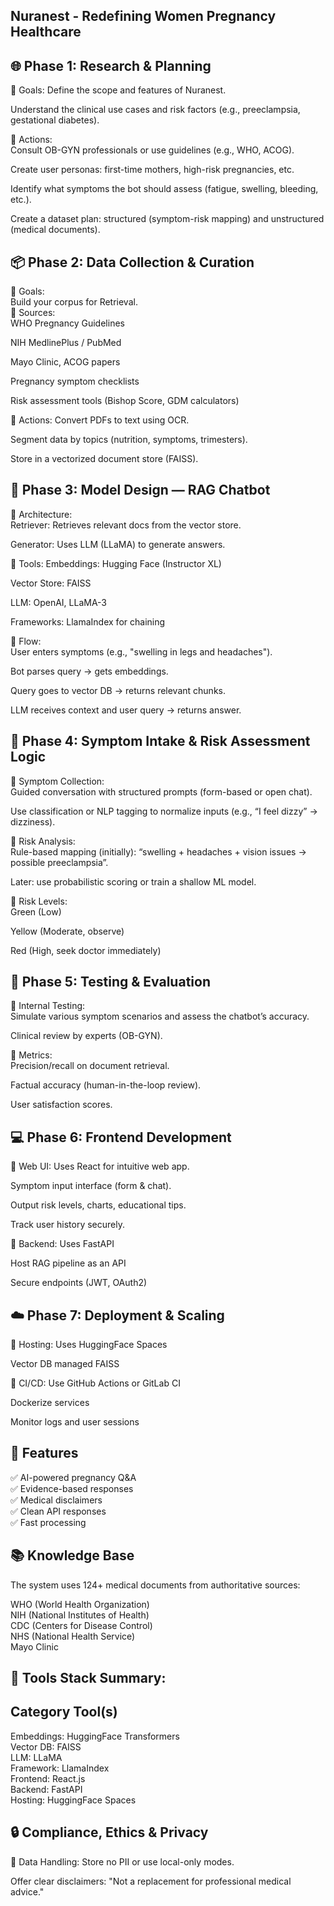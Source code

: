 ## Nuranest - Redefining Women Pregnancy Healthcare

## 🌐 Phase 1: Research & Planning
🔹 Goals:
Define the scope and features of Nuranest.<br>


Understand the clinical use cases and risk factors (e.g., preeclampsia, gestational diabetes).<br>


🔹 Actions:<br>
Consult OB-GYN professionals or use guidelines (e.g., WHO, ACOG).<br>


Create user personas: first-time mothers, high-risk pregnancies, etc.<br>


Identify what symptoms the bot should assess (fatigue, swelling, bleeding, etc.).<br>


Create a dataset plan: structured (symptom-risk mapping) and unstructured (medical documents).<br>



## 📦 Phase 2: Data Collection & Curation
🔹 Goals:<br>
Build your corpus for Retrieval.<br>
🔹 Sources:<br>
WHO Pregnancy Guidelines<br>


NIH MedlinePlus / PubMed<br>


Mayo Clinic, ACOG papers<br>


Pregnancy symptom checklists<br>


Risk assessment tools (Bishop Score, GDM calculators)<br>


🔹 Actions:
Convert PDFs to text using OCR.<br>


Segment data by topics (nutrition, symptoms, trimesters).<br>


Store in a vectorized document store (FAISS).<br>



## 🧠 Phase 3: Model Design — RAG Chatbot
🔹 Architecture:<br>
Retriever: Retrieves relevant docs from the vector store.<br>


Generator: Uses LLM (LLaMA) to generate answers.<br>


🔹 Tools:
Embeddings:  Hugging Face (Instructor XL)<br>


Vector Store: FAISS<br>


LLM: OpenAI, LLaMA-3<br>


Frameworks: LlamaIndex for chaining<br>


🔹 Flow:<br>
User enters symptoms (e.g., "swelling in legs and headaches").<br>


Bot parses query → gets embeddings.<br>


Query goes to vector DB → returns relevant chunks.<br>


LLM receives context and user query → returns answer.<br>



## 💬 Phase 4: Symptom Intake & Risk Assessment Logic
🔹 Symptom Collection:<br>
Guided conversation with structured prompts (form-based or open chat).<br>


Use classification or NLP tagging to normalize inputs (e.g., “I feel dizzy” → dizziness).<br>


🔹 Risk Analysis:<br>
Rule-based mapping (initially): “swelling + headaches + vision issues → possible preeclampsia”.<br>


Later: use probabilistic scoring or train a shallow ML model.<br>


🔹 Risk Levels:<br>
Green (Low)<br>


Yellow (Moderate, observe)<br>


Red (High, seek doctor immediately)<br>



## 🧪 Phase 5: Testing & Evaluation
🔹 Internal Testing:<br>
Simulate various symptom scenarios and assess the chatbot’s accuracy.<br>


Clinical review by experts (OB-GYN).<br>


🔹 Metrics:<br>
Precision/recall on document retrieval.<br>


Factual accuracy (human-in-the-loop review).<br>


User satisfaction scores.<br>



## 💻 Phase 6: Frontend Development
🔹 Web UI:
Uses React for intuitive web app.<br>


Symptom input interface (form & chat).<br>


Output risk levels, charts, educational tips.<br>


Track user history securely.<br>


🔹 Backend:
Uses FastAPI<br>


Host RAG pipeline as an API<br>


Secure endpoints (JWT, OAuth2)<br>



## ☁️ Phase 7: Deployment & Scaling
🔹 Hosting:
Uses HuggingFace Spaces<br>

Vector DB managed FAISS<br>


🔹 CI/CD:
Use GitHub Actions or GitLab CI<br>


Dockerize services<br>


Monitor logs and user sessions<br>



## 🎯 Features
✅ AI-powered pregnancy Q&A<br>
✅ Evidence-based responses<br>
✅ Medical disclaimers<br>
✅ Clean API responses<br>
✅ Fast processing<br>
## 📚 Knowledge Base<br>
The system uses 124+ medical documents from authoritative sources:<br>

WHO (World Health Organization)<br>
NIH (National Institutes of Health)<br>
CDC (Centers for Disease Control)<br>
NHS (National Health Service)<br>
Mayo Clinic<br>



## 🚀 Tools Stack Summary:
## Category        Tool(s)
Embeddings:         HuggingFace Transformers<br>
Vector DB:          FAISS<br>
LLM:                LLaMA<br>
Framework:          LlamaIndex<br>
Frontend:           React.js<br>
Backend:            FastAPI<br>
Hosting:            HuggingFace Spaces<br>




## 🔒 Compliance, Ethics & Privacy
🔹 Data Handling:
Store no PII or use local-only modes.


Offer clear disclaimers: "Not a replacement for professional medical advice."